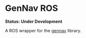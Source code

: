 # GenNav ROS

**Status: Under Development**

A ROS wrapper for the [gennav](https://github.com/ERC-BPGC/gennav) library.

